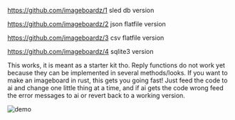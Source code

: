 https://github.com/imageboardz/1 sled db version

https://github.com/imageboardz/2 json flatfile version

https://github.com/imageboardz/3 csv flatfile version

https://github.com/imageboardz/4 sqlite3 version

This works, it is meant as a starter kit tho. Reply functions do not work yet because they can be implemented in several methods/looks. If you want to make an imageboard in rust, this gets you going fast! Just feed the code to ai and change one little thing at a time, and if ai gets the code wrong feed the error messages to ai or revert back to a working version.

![demo](https://github.com/user-attachments/assets/b0cab5d4-3969-4892-a9f5-c7ddf720375a)
